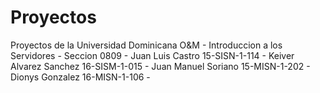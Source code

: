 # Proyectos
Proyectos de la Universidad Dominicana O&M -
Introduccion a los Servidores -
Seccion 0809 -
Juan Luis Castro 15-SISN-1-114 -
Keiver Alvarez Sanchez 16-SISM-1-015 -
Juan Manuel Soriano 15-MISN-1-202 -
Dionys Gonzalez 16-MISN-1-106 -


